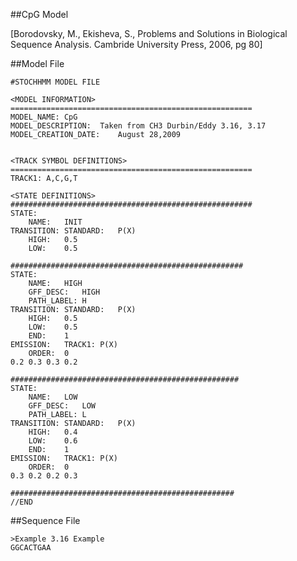 ##CpG Model

[Borodovsky, M., Ekisheva, S., Problems and Solutions in Biological Sequence Analysis. Cambride University Press, 2006, pg 80]


##Model File
```
#STOCHHMM MODEL FILE

<MODEL INFORMATION>
======================================================
MODEL_NAME:	CpG
MODEL_DESCRIPTION:	Taken from CH3 Durbin/Eddy 3.16, 3.17
MODEL_CREATION_DATE:	August 28,2009


<TRACK SYMBOL DEFINITIONS>
======================================================
TRACK1:	A,C,G,T

<STATE DEFINITIONS>
######################################################
STATE:	
	NAME:	INIT
TRANSITION:	STANDARD:	P(X)
	HIGH:	0.5
	LOW:	0.5

####################################################
STATE:	
	NAME:	HIGH
	GFF_DESC:	HIGH
	PATH_LABEL:	H
TRANSITION:	STANDARD:	P(X)
	HIGH:	0.5
	LOW:	0.5
	END:	1
EMISSION:	TRACK1: P(X)
	ORDER:	0
0.2	0.3	0.3	0.2

###################################################
STATE:
	NAME:	LOW
	GFF_DESC:	LOW
	PATH_LABEL:	L
TRANSITION:	STANDARD:	P(X)
	HIGH:	0.4
	LOW:	0.6
	END:	1
EMISSION:	TRACK1: P(X)
	ORDER:	0
0.3	0.2	0.2	0.3

##################################################
//END
```

##Sequence File
```
>Example 3.16 Example
GGCACTGAA
```